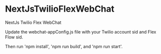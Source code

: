 # NextJsTwilioFlexWebChat
NextJs Twilio Flex WebChat


Update the webchat-appConfig.js file with your Twilio account sid and Flex Flow sid.

Then run 'npm install', 'npm run build', and 'npm run start'.
